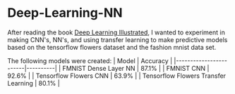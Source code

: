 # Deep-Learning-NN
After reading the book [Deep Learning Illustrated](https://www.deeplearningillustrated.com/), I wanted to experiment in making CNN's, NN's, and using transfer learning to make predictive models based on the tensorflow flowers dataset and the fashion mnist data set. 

The following models were created:
| Model                  | Accuracy |
|------------------------|----------|
| FMNIST Dense Layer NN  | 87.1%    |
| FMNIST CNN             | 92.6%   |
| Tensorflow Flowers CNN | 63.9%    |
| Tensorflow Flowers Transfer Learning | 80.1%   |
